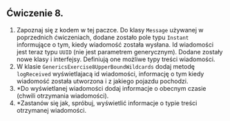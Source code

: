 ## Ćwiczenie 8.
1. Zapoznaj się z kodem w tej paczce.
Do klasy `Message` używanej w poprzednich ćwiczeniach, dodane zostało pole typu `Instant`
informujące o tym, kiedy wiadomość została wysłana. 
Id wiadomości jest teraz typu `UUID` (nie jest parametrem generycznym).
Dodane zostały nowe klasy i interfejsy. Definiują one możliwe typy treści wiadomości.
2. W klasie `GenericsExercise8UpperBoundWildcards` dodaj metodę `logReceived` 
wyświetlajacą id wiadomości, informację o tym kiedy wiadomość została utworzona
i z jakiego pojazdu pochodzi.
3. *Do wyświetlanej wiadomości dodaj informacje o obecnym czasie (chwili otrzymania wiadomości).
4. *Zastanów się jak, spróbuj, wyświetlić informacje o typie treści otrzymanej wiadomości.
